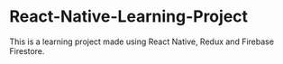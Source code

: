# React-Native-Learning-Project

This is a learning project made using React Native, Redux and Firebase Firestore.
